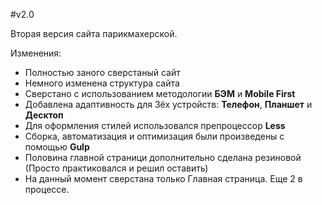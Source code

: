 #v2.0

Вторая версия сайта парикмахерской.

Изменения:
- Полностью заного сверстаный сайт
- Немного изменена структура сайта
- Сверстано с использованием методологии **БЭМ** и **Mobile First**
- Добавлена адаптивность для 3ёх устройств: **Телефон**, **Планшет** и **Десктоп**
- Для оформления стилей использовался препроцессор **Less**
- Сборка, автоматизация и оптимизация были произведены с помощью **Gulp**
- Половина главной страници дополнительно сделана резиновой (Просто практиковался и решил оставить)
- На данный момент сверстана только Главная страница. Еще 2 в процессе.
